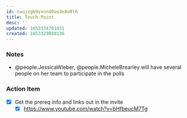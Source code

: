 ```yaml
---
id: cwujzg69yxnnd0us3e8o0l6
title: Touch Point
desc: ''
updated: 1653334701831
created: 1653329080136
---
```


### Notes
- @people.JessicaWieber, @people.MicheleBrearley will have several people on her team to participate in the polls

### Action Item
- [x] Get the prereq info and links out in the invite
  - [x] https://www.youtube.com/watch?v=bHfbeucM7Tg